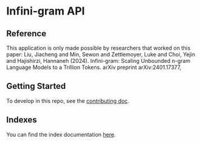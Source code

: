 # Infini-gram API

## Reference
This application is only made possible by researchers that worked on this paper:
  Liu, Jiacheng and Min, Sewon and Zettlemoyer, Luke and Choi, Yejin and Hajishirzi, Hannaneh (2024).
  Infini-gram: Scaling Unbounded n-gram Language Models to a Trillion Tokens.
  arXiv preprint arXiv:2401.17377,

## Getting Started
To develop in this repo, see the [contributing doc](./docs/CONTRIBUTING.md).

## Indexes
You can find the index documentation [here](./docs/indexes).
